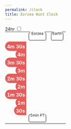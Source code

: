 ```yaml
---
permalink: /clock
title: Eorzea Hunt Clock
---
```


<style>
.huntTime {
    background-color: rgb(232, 91, 88);
    font-family: Nunito, -apple-system, BlinkMacSystemFont, "Segoe UI", Roboto, "Helvetica Neue", Arial, sans-serif, "Apple Color Emoji", "Segoe UI Emoji", "Segoe UI Symbol";
    font-weight: 700;
    padding: 6px 4px 4px 6px;
    color: rgb(255, 255, 255);
    text-shadow: rgba(0, 0, 0, 0.85) 1px 1px 1px 1px;
    border-radius: 800px 0 0 800px;
}
.offsetLabel {
    text-align: right !important;
    padding: 6px 0 0 0 !important;
    border: none !important;
}

table.huntClock {
    margin: auto;
}
.huntClock td.clock {
    text-align: center;
}

.clockFace {
    font-size: 24px;
    border: 1px solid black;
    border-radius: 4px;
    padding: 4px;
}
.clockFace .clockLabel {
    font-size: 12px;
    text-align: center;
    position: relative;
    top: -10px;
    background: white;
}
.clockFace .clock {
    position: relative;
    top: -5px;
}
</style>

<div class="container">
    <div class="is-flex">
        <label class="checkbox" style="margin-left: auto">
            24hr <input type="checkbox" id="config-24hr" onchange="handle24HourChanged(event)"/>
        </label>
    </div>
    <section class="section">
        <table class="table is-striped is-hoverable huntClock">
            <tbody>
                <tr>
                    <td class="offsetLabel"></td>
                    <td>
                        <div class="clockFace">
                            <div class="clockLabel">Eorzea</div>
                            <div class="clock eorzea" data-offset="0"></div>
                        </div>
                    </td>
                    <td>
                        <div class="clockFace">
                            <div class="clockLabel">Earth</div>
                            <div class="clock local" data-offset="0"></div>
                        </div>
                    </td>
                </tr>
                <tr>
                    <td class="offsetLabel"> <span class="huntTime">4m 30s</span> </td>
                    <td class="clock eorzea" data-offset="30"></td>
                    <td class="clock world" data-offset="30"></td>
                </tr>
                <tr>
                    <td class="offsetLabel"> <span class="huntTime">4m</span> </td>
                    <td class="clock eorzea" data-offset="60"></td>
                    <td class="clock world" data-offset="60"></td>
                </tr>
                <tr>
                    <td class="offsetLabel"> <span class="huntTime">3m 30s</span> </td>
                    <td class="clock eorzea" data-offset="90"></td>
                    <td class="clock world" data-offset="90"></td>
                </tr>
                <tr>
                    <td class="offsetLabel"> <span class="huntTime">3m</span> </td>
                    <td class="clock eorzea" data-offset="120"></td>
                    <td class="clock world" data-offset="120"></td>
                </tr>
                <tr>
                    <td class="offsetLabel"> <span class="huntTime">2m 30s</span> </td>
                    <td class="clock eorzea" data-offset="150"></td>
                    <td class="clock world" data-offset="150"></td>
                </tr>
                <tr>
                    <td class="offsetLabel"> <span class="huntTime">2m</span> </td>
                    <td class="clock eorzea" data-offset="180"></td>
                    <td class="clock world" data-offset="180"></td>
                </tr>
                <tr>
                    <td class="offsetLabel"> <span class="huntTime">1m 30s</span> </td>
                    <td class="clock eorzea" data-offset="210"></td>
                    <td class="clock world" data-offset="210"></td>
                </tr>
                <tr>
                    <td class="offsetLabel"> <span class="huntTime">1m</span> </td>
                    <td class="clock eorzea" data-offset="240"></td>
                    <td class="clock world" data-offset="240"></td>
                </tr>
                <tr>
                    <td class="offsetLabel"> <span class="huntTime">30s</span> </td>
                    <td class="clock eorzea" data-offset="270"></td>
                    <td class="clock world" data-offset="270"></td>
                </tr>
                <tr>
                    <td></td>
                    <td>
                        <div class="clockFace">
                            <div class="clockLabel">5min PT</div>
                            <div class="clock eorzea" data-offset="300"></div>
                        </div>
                    </td>
                    <td></td>
                </tr>
            </tbody>
        </table>
    </section>
</div>

<script type="text/javascript">

window.TICK_INTERVAL_MS = 3000
window.TICK_TIMER = undefined
window.CONFIG_KEY_24HRS = '_huntclock:24hr'

document.addEventListener("DOMContentLoaded", async () => {
    const check = document.getElementById('config-24hr')
    check.checked = getLocalFlag(CONFIG_KEY_24HRS)

    handleTick(); 
    startTicker();
})


function updateClocks(earthTime) {
    const clocks = document.getElementsByClassName('clock')
    const is24Hour = getLocalFlag(CONFIG_KEY_24HRS)
    for (const clockEl of clocks) {
        const offset = Number(clockEl.dataset.offset || "0")
        const adjusted = new Date(earthTime)
        adjusted.setSeconds(adjusted.getSeconds() + offset)

        if (clockEl.classList.contains('eorzea')) {
            const ezt = getEorzeaTime(adjusted)
            clockEl.innerHTML = formatTime(ezt.getUTCHours(), ezt.getUTCMinutes(), is24Hour)
        } 
        else if (clockEl.classList.contains('world')) {
            const m = String(adjusted.getMinutes()).padStart(2, "0")
            clockEl.innerHTML = `XX:${m}`
        }
        else {
            clockEl.innerHTML = formatTime(adjusted.getHours(), adjusted.getMinutes(), is24Hour)
        }
    }
}


function startTicker() {
    window.TICK_TIMER = setInterval(handleTick, TICK_INTERVAL_MS)
}

function stopTicker() {
    if (window.TICK_TIMER) {
        clearInterval(window.TICK_TIMER)
    }
}

function handleTick() {
    const now = new Date()
    updateClocks(now)
}

function formatTime(hrs, mins, is24Hour = true)  {
    const m = String(mins).padStart(2, "0")
    if (is24Hour) {
        const h = String(hrs).padStart(2, "0")
        return `${h}:${m}`
    } else {
        return `${hrs % 12}:${m} ${hrs > 11 ? 'p': 'a'}m`
    }
}

var CONST_EORZEA = 20.571428571428573;

function getEorzeaTime(date) {
  return new Date(date.getTime() * CONST_EORZEA);
}

function getEarthTime(date) {
  return new Date(date.getTime() / CONST_EORZEA);
}


function handle24HourChanged(evt) {
    setLocalFlag(window.CONFIG_KEY_24HRS, evt.target.checked)
    handleTick()
}

function setLocalFlag(key, value = true) {
    if (!!value) {
        localStorage.setItem(key, value, "1")
    } else {
        localStorage.removeItem(key, value)
    }
}
function getLocalFlag(key) {
    return localStorage.hasOwnProperty(key)
}
</script>
